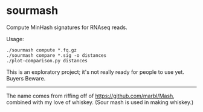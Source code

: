 # sourmash

Compute MinHash signatures for RNAseq reads.

Usage:

    ./sourmash compute *.fq.gz
    ./sourmash compare *.sig -o distances
    ./plot-comparison.py distances

This is an exploratory project; it's not really ready for people to use yet.
Buyers Beware.

----

The name comes from riffing off of https://github.com/marbl/Mash,
combined with my love of whiskey.  (Sour mash is used in making
whiskey.)
